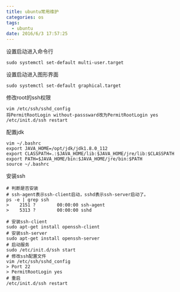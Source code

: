 ```yaml
---
title: ubuntu常用维护
categories: os
tags: 
  - ubuntu
date: 2016/6/3 17:57:25
---
```


设置启动进入命令行

    sudo systemctl set-default multi-user.target

设置启动进入图形界面

    sudo systemctl set-default graphical.target 
    
修改root的ssh权限
    
    vim /etc/ssh/sshd_config
    将PermitRootLogin without-passsward改为PermitRootLogin yes
    /etc/init.d/ssh restart
    
配置jdk

    vim ~/.bashrc
    export JAVA_HOME=/opt/jdk/jdk1.8.0_112
    export CLASSPATH=.:$JAVA_HOME/lib:$JAVA_HOME/jre/lib:$CLASSPATH
    export PATH=$JAVA_HOME/bin:$JAVA_HOME/jre/bin:$PATH
    source ~/.bashrc
    
安装ssh

    # 判断是否安装
    # ssh-agent表示ssh-client启动，sshd表示ssh-server启动了。
    ps -e | grep ssh
    >    2151 ?        00:00:00 ssh-agent
    >    5313 ?        00:00:00 sshd
    
    # 安装ssh-client
    sudo apt-get install openssh-client
    # 安装ssh-server
    sudo apt-get install openssh-server
    # 启动服务
    sudo /etc/init.d/ssh start
    # 修改ssh配置文件
    vim /etc/ssh/sshd_config
    > Port 22
    > PermitRootLogin yes
    # 重启
    /etc/init.d/ssh restart
    

    